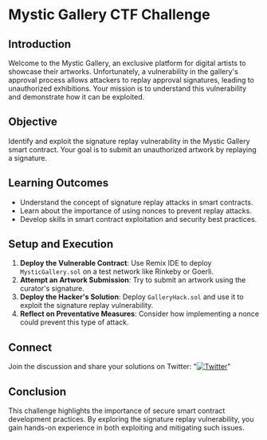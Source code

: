 # Mystic Gallery CTF Challenge

## Introduction

Welcome to the Mystic Gallery, an exclusive platform for digital artists to showcase their artworks. Unfortunately, a vulnerability in the gallery's approval process allows attackers to replay approval signatures, leading to unauthorized exhibitions. Your mission is to understand this vulnerability and demonstrate how it can be exploited.

## Objective

Identify and exploit the signature replay vulnerability in the Mystic Gallery smart contract. Your goal is to submit an unauthorized artwork by replaying a signature.

## Learning Outcomes

- Understand the concept of signature replay attacks in smart contracts.
- Learn about the importance of using nonces to prevent replay attacks.
- Develop skills in smart contract exploitation and security best practices.

## Setup and Execution

1. **Deploy the Vulnerable Contract**: Use Remix IDE to deploy `MysticGallery.sol` on a test network like Rinkeby or Goerli.
2. **Attempt an Artwork Submission**: Try to submit an artwork using the curator's signature.
3. **Deploy the Hacker's Solution**: Deploy `GalleryHack.sol` and use it to exploit the signature replay vulnerability.
4. **Reflect on Preventative Measures**: Consider how implementing a nonce could prevent this type of attack.

## Connect

Join the discussion and share your solutions on Twitter: "[![Twitter](https://img.shields.io/twitter/url/https/twitter.com/cloudposse.svg?style=social&label=Follow%20%40lmc_security)](https://twitter.com/lmc_security)"

## Conclusion

This challenge highlights the importance of secure smart contract development practices. By exploring the signature replay vulnerability, you gain hands-on experience in both exploiting and mitigating such issues.
